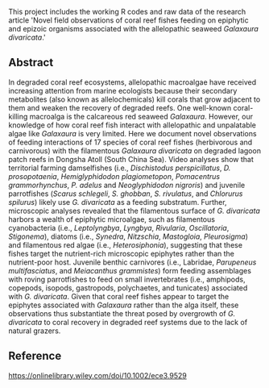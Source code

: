 This project includes the working R codes and raw data of the research article 'Novel field observations of coral reef fishes feeding on epiphytic and epizoic organisms associated with the allelopathic seaweed *Galaxaura divaricata*.'

## Abstract
In degraded coral reef ecosystems, allelopathic macroalgae have received increasing attention from marine ecologists because their secondary metabolites (also known as allelochemicals) kill corals that grow adjacent to them and weaken the recovery of degraded reefs. One well-known coral-killing macroalga is the calcareous red seaweed *Galaxaura*. However, our knowledge of how coral reef fish interact with allelopathic and unpalatable algae like *Galaxaura* is very limited. Here we document novel observations of feeding interactions of 17 species of coral reef fishes (herbivorous and carnivorous) with the filamentous *Galaxaura divaricata* on degraded lagoon patch reefs in Dongsha Atoll (South China Sea). Video analyses show that territorial farming damselfishes (i.e., *Dischistodus perspicillatus*, *D. prosopotaenia*, *Hemiglyphidodon plagiometopon*, *Pomacentrus grammorhynchus*, *P. adelus* and *Neoglyphidodon nigroris*) and juvenile parrotfishes (*Scarus schlegeli*, *S. ghobban*, *S. rivulatus*, and *Chlorurus spilurus*) likely use *G. divaricata* as a feeding substratum. Further, microscopic analyses revealed that the filamentous surface of *G. divaricata* harbors a wealth of epiphytic microalgae, such as filamentous cyanobacteria (i.e., *Leptolyngbya*, *Lyngbya*, *Rivularia*, *Oscillatoria*, *Stigonema*), diatoms (i.e., *Synedra*, *Nitzschia*, *Mastogloia*, *Pleurosigma*) and filamentous red algae (i.e., *Heterosiphonia*), suggesting that these fishes target the nutrient-rich microscopic epiphytes rather than the nutrient-poor host. Juvenile benthic carnivores (i.e., Labridae, *Parupeneus multifasciatus*, and *Meiacanthus grammistes*) form feeding assemblages with roving parrotfishes to feed on small invertebrates (i.e., amphipods, copepods, isopods, gastropods, polychaetes, and tunicates) associated with *G. divaricata*. Given that coral reef fishes appear to target the epiphytes associated with *Galaxaura* rather than the alga itself, these observations thus substantiate the threat posed by overgrowth of *G. divaricata* to coral recovery in degraded reef systems due to the lack of natural grazers.

## Reference
https://onlinelibrary.wiley.com/doi/10.1002/ece3.9529
